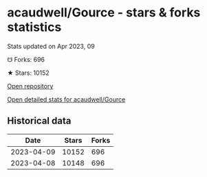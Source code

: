 # acaudwell/Gource - stars & forks statistics

Stats updated on Apr 2023, 09

☋ Forks: 696

★ Stars: 10152

[Open repository](https://github.com/acaudwell/Gource)

[Open detailed stats for acaudwell/Gource](https://reviewgithub.com/rep/acaudwell/Gource)

## Historical data
| Date | Stars | Forks |
|------|-------|-------|
| 2023-04-09 | 10152 | 696 | 
| 2023-04-08 | 10148 | 696 | 

